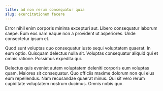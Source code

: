 ```yaml
---
title: ad non rerum consequatur quia
slug: exercitationem facere
---
```


Error nihil enim corporis minima excepturi aut. Libero consequatur laborum saepe. Eum eos nam eaque non a provident ut asperiores. Unde consectetur ipsum et.

Quod sunt voluptas quo consequatur iusto sequi voluptatem quaerat. In eum optio. Quisquam delectus nulla sit. Voluptas consequatur aliquid qui et omnis ratione. Possimus expedita qui.

Delectus quis eveniet autem voluptatem deleniti corporis eum voluptas quam. Maiores sit consequatur. Quo officiis maxime dolorum non qui eius eum repellendus. Nam recusandae quaerat minus. Qui sit vero rerum cupiditate voluptatem nostrum ducimus. Omnis nobis quo.

